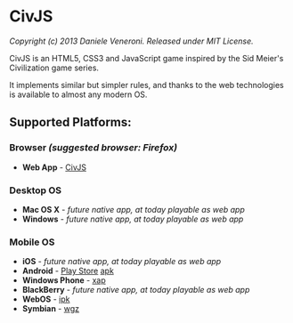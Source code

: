 # CivJS

_Copyright (c) 2013 Daniele Veneroni. Released under MIT License._

CivJS is an HTML5, CSS3 and JavaScript game inspired by the Sid Meier's Civilization game series.

It implements similar but simpler rules, and thanks to the web technologies is available to almost any modern OS.

## Supported Platforms:

### Browser _(suggested browser: Firefox)_
* **Web App** - [CivJS](http://civjs.venerons.altervista.org)

### Desktop OS
* **Mac OS X** - _future native app, at today playable as web app_
* **Windows** - _future native app, at today playable as web app_

### Mobile OS
* **iOS** - _future native app, at today playable as web app_
* **Android** - [Play Store](https://play.google.com/store/apps/details?id=it.venerons.civjs) [apk](https://build.phonegap.com/apps/282025/download/android/)
* **Windows Phone** - [xap](https://build.phonegap.com/apps/282025/download/winphone/)
* **BlackBerry** - _future native app, at today playable as web app_
* **WebOS** - [ipk](https://build.phonegap.com/apps/282025/download/webos/)
* **Symbian** - [wgz](https://build.phonegap.com/apps/282025/download/symbian/)
